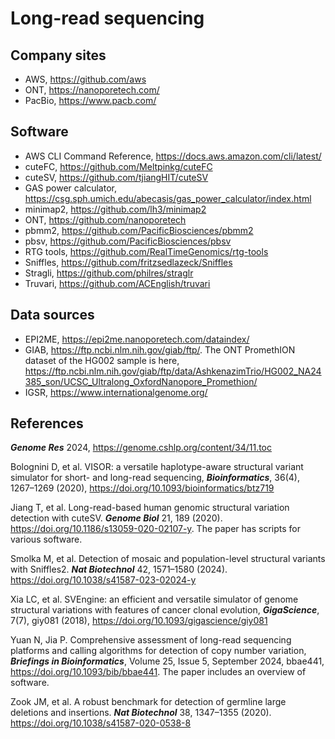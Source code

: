 # Long-read sequencing

## Company sites

- AWS, <https://github.com/aws>
- ONT, <https://nanoporetech.com/>
- PacBio, <https://www.pacb.com/>

## Software

- AWS CLI Command Reference, <https://docs.aws.amazon.com/cli/latest/>
- cuteFC, <https://github.com/Meltpinkg/cuteFC>
- cuteSV, <https://github.com/tjiangHIT/cuteSV>
- GAS power calculator, <https://csg.sph.umich.edu/abecasis/gas_power_calculator/index.html>
- minimap2, <https://github.com/lh3/minimap2>
- ONT, <https://github.com/nanoporetech>
- pbmm2, <https://github.com/PacificBiosciences/pbmm2>
- pbsv, <https://github.com/PacificBiosciences/pbsv>
- RTG tools, <https://github.com/RealTimeGenomics/rtg-tools>
- Sniffles, <https://github.com/fritzsedlazeck/Sniffles>
- Stragli, <https://github.com/philres/straglr>
- Truvari, <https://github.com/ACEnglish/truvari>

## Data sources

- EPI2ME, <https://epi2me.nanoporetech.com/dataindex/>
- GIAB, <https://ftp.ncbi.nlm.nih.gov/giab/ftp/>. The ONT PromethION dataset of the HG002 sample is here,
<https://ftp.ncbi.nlm.nih.gov/giab/ftp/data/AshkenazimTrio/HG002_NA24385_son/UCSC_Ultralong_OxfordNanopore_Promethion/>
- IGSR, <https://www.internationalgenome.org/>

## References

***Genome Res*** 2024, <https://genome.cshlp.org/content/34/11.toc>

Bolognini D, et al. VISOR: a versatile haplotype-aware structural variant simulator for short- and long-read sequencing, ***Bioinformatics***, 36(4), 1267–1269 (2020), <https://doi.org/10.1093/bioinformatics/btz719>

Jiang T, et al. Long-read-based human genomic structural variation detection with cuteSV. ***Genome Biol*** 21, 189 (2020). <https://doi.org/10.1186/s13059-020-02107-y>. The paper has scripts for various software.

Smolka M, et al. Detection of mosaic and population-level structural variants with Sniffles2. ***Nat Biotechnol*** 42, 1571–1580 (2024). <https://doi.org/10.1038/s41587-023-02024-y>

Xia LC, et al. SVEngine: an efficient and versatile simulator of genome structural variations with features of cancer clonal evolution, ***GigaScience***, 7(7), giy081 (2018), <https://doi.org/10.1093/gigascience/giy081>

Yuan N, Jia P. Comprehensive assessment of long-read sequencing platforms and calling algorithms for detection of copy number variation, ***Briefings in Bioinformatics***, Volume 25, Issue 5, September 2024, bbae441, <https://doi.org/10.1093/bib/bbae441>. The paper includes an overview of software.

Zook JM, et al. A robust benchmark for detection of germline large deletions and insertions. ***Nat Biotechnol*** 38, 1347–1355 (2020). <https://doi.org/10.1038/s41587-020-0538-8>
